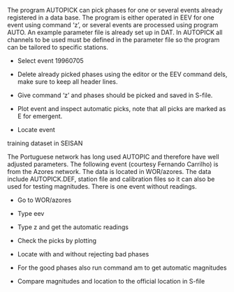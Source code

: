 The program AUTOPICK can pick phases for one or several events already registered in a data base. The program is either operated in EEV for one event using command ‘z’, or several events are processed using program AUTO. An example parameter file is already set up in DAT. In AUTOPICK all channels to be used must be defined in the parameter file so the program can be tailored to specific stations.

* Select event 19960705

* Delete already picked phases using the editor or the EEV command dels, make sure to keep all header lines.

* Give command ‘z’ and phases should be picked and saved in S-file.

* Plot event and inspect automatic picks, note that all picks are marked as E for emergent.

* Locate event



training dataset in SEISAN

The Portuguese network has long used AUTOPIC and therefore have well adjusted parameters. The following event \(courtesy Fernando Carrilho\) is from the Azores network. The data is located in WOR/azores. The data include AUTOPICK.DEF, station file and calibration files so it can also be used for testing magnitudes. There is one event without readings.

* Go to WOR/azores

* Type eev

* Type z and get the automatic readings

* Check the picks by plotting

* Locate with and without rejecting bad phases

* For the good phases also run command am to get automatic magnitudes

* Compare magnitudes and location to the official location in S-file





